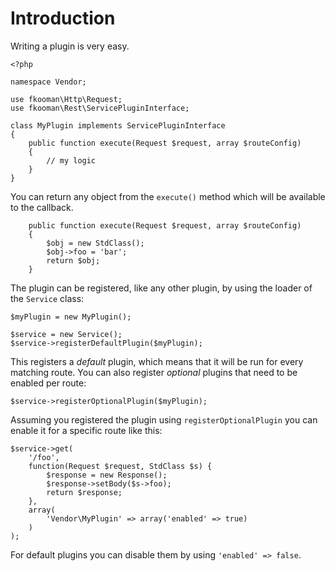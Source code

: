 # Introduction
Writing a plugin is very easy. 

    <?php

    namespace Vendor;

    use fkooman\Http\Request;
    use fkooman\Rest\ServicePluginInterface;

    class MyPlugin implements ServicePluginInterface 
    {
        public function execute(Request $request, array $routeConfig)
        {
            // my logic
        }
    }

You can return any object from the `execute()` method which will be available
to the callback.

        public function execute(Request $request, array $routeConfig)
        {
            $obj = new StdClass();
            $obj->foo = 'bar';
            return $obj;
        }

The plugin can be registered, like any other plugin, by using the loader of
the `Service` class:

    $myPlugin = new MyPlugin();

    $service = new Service();
    $service->registerDefaultPlugin($myPlugin);

This registers a *default* plugin, which means that it will be run for every
matching route. You can also register *optional* plugins that need to be 
enabled per route:

    $service->registerOptionalPlugin($myPlugin);

Assuming you registered the plugin using `registerOptionalPlugin` you can 
enable it for a specific route like this:

    $service->get(
        '/foo',
        function(Request $request, StdClass $s) {
            $response = new Response();
            $response->setBody($s->foo);
            return $response;
        },
        array(
            'Vendor\MyPlugin' => array('enabled' => true)
        )
    );

For default plugins you can disable them by using `'enabled' => false`.
